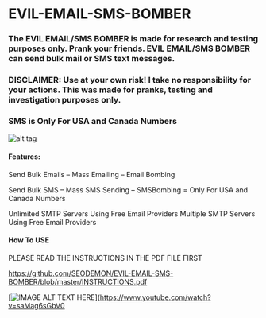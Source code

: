 # EVIL-EMAIL-SMS-BOMBER

### The EVIL EMAIL/SMS BOMBER is made for research and testing purposes only.  Prank your friends.  EVIL EMAIL/SMS BOMBER can send bulk mail or SMS text messages.
 
### DISCLAIMER:  Use at your own risk!  I take no responsibility for your actions.  This was made for pranks, testing and investigation purposes only.
 
### SMS is Only For USA and Canada Numbers
 
![alt tag](https://github.com/SEODEMON/EVIL-EMAIL-SMS-BOMBER/blob/master/images/SCREEN_SHOT.jpg)

#### Features:  
Send Bulk Emails – Mass Emailing – Email Bombing

Send Bulk SMS – Mass SMS Sending – SMSBombing  =  Only For USA and Canada Numbers

Unlimited SMTP Servers Using Free Email Providers
Multiple SMTP Servers Using Free Email Providers

#### How To USE 

PLEASE READ THE INSTRUCTIONS IN THE PDF FILE FIRST   

https://github.com/SEODEMON/EVIL-EMAIL-SMS-BOMBER/blob/master/INSTRUCTIONS.pdf


[![IMAGE ALT TEXT HERE](https://github.com/SEODEMON/EVIL-EMAIL-SMS-BOMBER/blob/master/images/youtube.JPG)](https://www.youtube.com/watch?v=saMag6sGbV0


